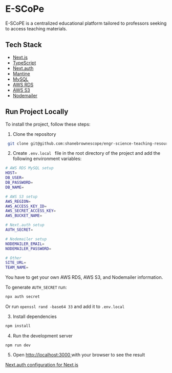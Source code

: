 # E-SCoPe

E-SCoPE is a centralized educational platform tailored to professors seeking to access teaching materials. 

## Tech Stack
* <a href="https://nextjs.org" > Next.js </a>
* <a href="https://www.typescriptlang.org" > TypeScript </a>
* <a href="https://next-auth.js.org" > Next.auth </a>
* <a href="https://mantine.dev" > Mantine </a>
* <a href="https://www.mysql.com" > MySQL </a>
* <a href="https://aws.amazon.com/rds/" > AWS RDS </a>
* <a href="https://aws.amazon.com/s3/" > AWS S3 </a>
* <a href="https://www.nodemailer.com" > Nodemailer </a>

## Run Project Locally
To install the project, follow these steps:

1. Clone the repository
```bash
 git clone git@github.com:shanebrownescope/engr-science-teaching-resources.git 
```
 
2. Create `.env.local ` file in the root directory of the project and add the following environment variables:

```bash
# AWS RDS MySQL setup
HOST=
DB_USER=
DB_PASSWORD=
DB_NAME=

# AWS S3 setup
AWS_REGION=
AWS_ACCESS_KEY_ID=
AWS_SECRET_ACCESS_KEY=
AWS_BUCKET_NAME=

# Next.auth setup
AUTH_SECRET=

# Nodemailer setup
NODEMAILER_EMAIL=
NODEMAILER_PASSWORD=

# Other
SITE_URL=
TEAM_NAME=
```

You have to get your own AWS RDS, AWS S3, and Nodemailer information.

To generate `AUTH_SECRET` run:
```bash
npx auth secret
```

Or run `openssl rand -base64 33` and add it to `.env.local`


3. Install dependencies
```bash
npm install
```

4. Run the development server
```
npm run dev
```

5. Open <a href="http://localhost:3000"> http://localhost:3000 <a> with your browser to see the result


<a href="https://next-auth.js.org/configuration/nextjs"> Next.auth configuration for Next.js</a>



